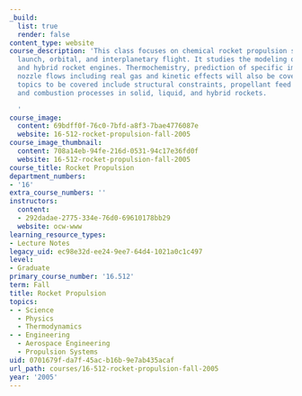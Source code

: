 ```yaml
---
_build:
  list: true
  render: false
content_type: website
course_description: 'This class focuses on chemical rocket propulsion systems for
  launch, orbital, and interplanetary flight. It studies the modeling of solid, liquid-bipropellant,
  and hybrid rocket engines. Thermochemistry, prediction of specific impulse, and
  nozzle flows including real gas and kinetic effects will also be covered. Other
  topics to be covered include structural constraints, propellant feed systems, turbopumps,
  and combustion processes in solid, liquid, and hybrid rockets.

  '
course_image:
  content: 69bdff0f-76c0-7bfd-a8f3-7bae4776087e
  website: 16-512-rocket-propulsion-fall-2005
course_image_thumbnail:
  content: 708a14eb-94fe-216d-0531-94c17e36fd0f
  website: 16-512-rocket-propulsion-fall-2005
course_title: Rocket Propulsion
department_numbers:
- '16'
extra_course_numbers: ''
instructors:
  content:
  - 292dadae-2775-334e-76d0-69610178bb29
  website: ocw-www
learning_resource_types:
- Lecture Notes
legacy_uid: ec98e32d-ee24-9ee7-64d4-1021a0c1c497
level:
- Graduate
primary_course_number: '16.512'
term: Fall
title: Rocket Propulsion
topics:
- - Science
  - Physics
  - Thermodynamics
- - Engineering
  - Aerospace Engineering
  - Propulsion Systems
uid: 0701679f-da7f-45ac-b16b-9e7ab435acaf
url_path: courses/16-512-rocket-propulsion-fall-2005
year: '2005'
---
```

